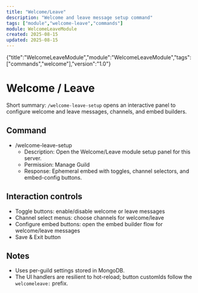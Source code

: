 ```yaml
---
title: "Welcome/Leave"
description: "Welcome and leave message setup command"
tags: ["module","welcome-leave","commands"]
module: WelcomeLeaveModule
created: 2025-08-15
updated: 2025-08-15
---
```

<!--DOC-JSON-->{"title":"WelcomeLeaveModule","module":"WelcomeLeaveModule","tags":["commands","welcome"],"version":"1.0"}<!--/DOC-JSON-->

# Welcome / Leave

Short summary: `/welcome-leave-setup` opens an interactive panel to configure welcome and leave messages, channels, and embed builders.

## Command

- /welcome-leave-setup
  - Description: Open the Welcome/Leave module setup panel for this server.
  - Permission: Manage Guild
  - Response: Ephemeral embed with toggles, channel selectors, and embed-config buttons.

## Interaction controls

- Toggle buttons: enable/disable welcome or leave messages
- Channel select menus: choose channels for welcome/leave
- Configure embed buttons: open the embed builder flow for welcome/leave messages
- Save & Exit button

## Notes

- Uses per-guild settings stored in MongoDB.
- The UI handlers are resilient to hot-reload; button customIds follow the `welcomeleave:` prefix.
